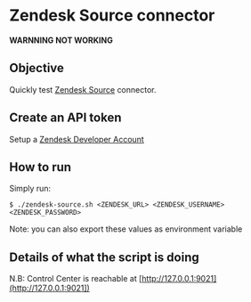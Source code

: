 # Zendesk Source connector

**WARNNING NOT WORKING**
## Objective

Quickly test [Zendesk Source](https://docs.confluent.io/current/connect/kafka-connect-zendesk/index.html#quick-start) connector.


## Create an API token

Setup a [Zendesk Developer Account](https://developer.zendesk.com/)


## How to run

Simply run:

```
$ ./zendesk-source.sh <ZENDESK_URL> <ZENDESK_USERNAME> <ZENDESK_PASSWORD>
```

Note: you can also export these values as environment variable

## Details of what the script is doing



N.B: Control Center is reachable at [http://127.0.0.1:9021](http://127.0.0.1:9021])
